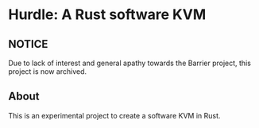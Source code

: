 # Hurdle: A Rust software KVM

## NOTICE

Due to lack of interest and general apathy towards the Barrier project, this
project is now archived.

## About

This is an experimental project to create a software KVM in Rust.
